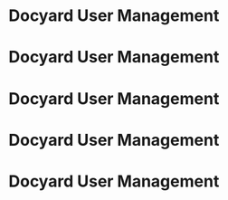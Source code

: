 # Docyard User Management
# Docyard User Management
# Docyard User Management
# Docyard User Management
# Docyard User Management
